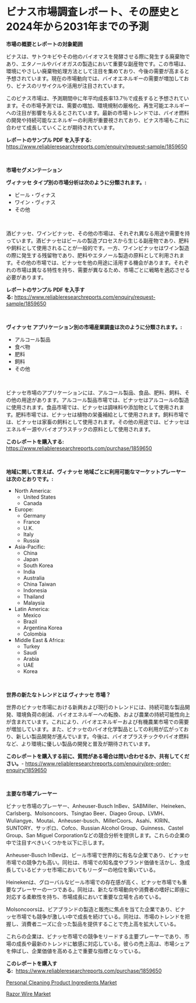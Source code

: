 <p><h1>ビナス市場調査レポート、その歴史と2024年から2031年までの予測</h1></p><p><strong>市場の概要とレポートの対象範囲</strong></p>
<p><p>ビナスは、サトウキビやその他のバイオマスを発酵させる際に発生する廃棄物であり、エタノールやバイオガスの製造において重要な副産物です。この市場は、環境にやさしい廃棄物処理方法として注目を集めており、今後の需要が高まると予想されています。現在の市場動向では、バイオエネルギーの需要が増加しており、ビナスのリサイクルや活用が注目されています。</p><p>このビナス市場は、予測期間中に年平均成長率13.7％で成長すると予想されています。その市場予測では、需要の増加、環境規制の厳格化、再生可能エネルギーへの注目が影響を与えるとされています。最新の市場トレンドでは、バイオ燃料の開発や持続可能なエネルギーの利用が重要視されており、ビナス市場もこれに合わせて成長していくことが期待されています。</p></p>
<p><strong>レポートのサンプル PDF を入手する:</strong> <a href="https://www.reliableresearchreports.com/enquiry/request-sample/1859650">https://www.reliableresearchreports.com/enquiry/request-sample/1859650</a></p>
<p>&nbsp;</p>
<p><strong>市場セグメンテーション</strong></p>
<p><strong>ヴィナッセ タイプ別の市場分析は次のように分類されます。:</strong></p>
<p><ul><li>ビール・ヴィナス</li><li>ワイン・ヴィナス</li><li>その他</li></ul></p>
<p>&nbsp;</p>
<p><p>酒ビナッセ、ワインビナッセ、その他の市場は、それぞれ異なる用途や需要を持っています。酒ビナッセはビールの製造プロセスから生じる副産物であり、肥料や飼料として使用されることが一般的です。一方、ワインビナッセはワイン製造の際に発生する残留物であり、肥料やエタノール製造の原料として利用されます。その他の市場では、ビナッセを他の用途に活用する機会があります。それぞれの市場は異なる特性を持ち、需要が異なるため、市場ごとに戦略を適応させる必要があります。</p></p>
<p><strong>レポートのサンプル PDF を入手する:</strong>&nbsp;<a href="https://www.reliableresearchreports.com/enquiry/request-sample/1859650">https://www.reliableresearchreports.com/enquiry/request-sample/1859650</a></p>
<p>&nbsp;</p>
<p><strong> ヴィナッセ アプリケーション別の市場産業調査は次のように分類されます。:</strong></p>
<p><ul><li>アルコール製品</li><li>食べ物</li><li>肥料</li><li>飼料</li><li>その他</li></ul></p>
<p>&nbsp;</p>
<p><p>ビナッセ市場のアプリケーションには、アルコール製品、食品、肥料、飼料、その他の用途があります。アルコール製品市場では、ビナッセはアルコールの製造に使用されます。食品市場では、ビナッセは調味料や添加物として使用されます。肥料市場では、ビナッセは植物の栄養補給として使用されます。飼料市場では、ビナッセは家畜の飼料として使用されます。その他の用途では、ビナッセはエネルギー源やバイオプラスチックの原料として使用されます。</p></p>
<p><strong>このレポートを購入する:</strong>&nbsp; <a href="https://www.reliableresearchreports.com/purchase/1859650">https://www.reliableresearchreports.com/purchase/1859650</a></p>
<p>&nbsp;</p>
<p><strong>地域に関して言えば、ヴィナッセ 地域ごとに利用可能なマーケットプレーヤーは次のとおりです。:</strong></p>
<p><ul>
    <li>
        North America:
        <ul>
            <li>United States</li>
            <li>Canada</li>
        </ul>
    </li>
    <li>
        Europe:
        <ul>
            <li>Germany</li>
            <li>France</li>
            <li>U.K.</li>
            <li>Italy</li>
            <li>Russia</li>
        </ul>
    </li>
    <li>
        Asia-Pacific:
        <ul>
            <li>China</li>
            <li>Japan</li>
            <li>South Korea</li>
            <li>India</li>
            <li>Australia</li>
            <li>China Taiwan</li>
            <li>Indonesia</li>
            <li>Thailand</li>
            <li>Malaysia</li>
        </ul>
    </li>
    <li>
        Latin America:
        <ul>
            <li>Mexico</li>
            <li>Brazil</li>
            <li>Argentina Korea</li>
            <li>Colombia</li>
        </ul>
    </li>
    <li>
        Middle East & Africa:
        <ul>
            <li>Turkey</li>
            <li>Saudi</li>
            <li>Arabia</li>
            <li>UAE</li>
            <li>Korea</li>
        </ul>
    </li>
    </ul></p>
<p>&nbsp;</p>
<p><strong>世界の新たなトレンドとは ヴィナッセ 市場？</strong></p>
<p><p>世界のビナッセ市場における新興および現行のトレンドには、持続可能な製品開発、環境負荷の削減、バイオエネルギーへの転換、および農業の持続可能性向上が含まれています。これにより、バイオエネルギーおよび有機農業市場での需要が増加しています。また、ビナッセのバイオ化学製品としての利用が広がっており、新しい製品開発が進んでいます。今後は、バイオプラスチックやバイオ燃料など、より環境に優しい製品の開発と普及が期待されています。</p></p>
<p><strong>このレポートを購入する前に、質問がある場合は問い合わせるか、共有してください。</strong>- <a href="https://www.reliableresearchreports.com/enquiry/pre-order-enquiry/1859650">https://www.reliableresearchreports.com/enquiry/pre-order-enquiry/1859650</a></p>
<p>&nbsp;</p>
<p><strong>主要な市場プレーヤー</strong></p>
<p><p>ビナッセ市場のプレーヤー、Anheuser-Busch InBev、SABMiller、Heineken、Carlsberg、Molsoncoors、Tsingtao Beer、Diageo Group、LVMH、Wuliangye、Moutai、Anheuser-busch、MillerCoors、Asahi、KIRIN、SUNTORY、サッポロ、Cofco、Russian Alcohol Group、Guinness、Castel Group、San Miguel Corporationなどの競合分析を提供します。これらの企業の中で注目すべきいくつかを以下に示します。</p><p>Anheuser-Busch InBevは、ビール市場で世界的に有名な企業であり、ビナッセ市場での競争力も高い。同社は、市場での知名度やブランド価値を活かし、急成長しているビナッセ市場においてもリーダーの地位を築いている。</p><p>Heinekenは、グローバルなビール市場での存在感が高く、ビナッセ市場でも重要なプレーヤーの一つである。同社は、新たな市場動向や消費者の嗜好に即座に対応する柔軟性を持ち、市場成長において重要な立場を占めている。</p><p>Molsoncoorsは、ビアブランドの製造と販売に焦点を当てた企業であり、ビナッセ市場でも競争が激しい中で成長を続けている。同社は、市場のトレンドを把握し、消費者ニーズに合った製品を提供することで売上高を拡大している。</p><p>これらの企業は、ビナッセ市場での競争をリードする主要プレーヤーであり、市場の成長や最新のトレンドに敏感に対応している。彼らの売上高は、市場シェアを伸ばし、企業価値を高める上で重要な指標となっている。</p></p>
<p><strong>このレポートを購入する:</strong>&nbsp;&nbsp;<a href="https://www.reliableresearchreports.com/purchase/1859650">https://www.reliableresearchreports.com/purchase/1859650</a></p>
<p><p><a href="https://picayune-night-cbd.notion.site/Decoding-the-Personal-Cleaning-Product-Ingredients-Market-A-Deep-Dive-into-the-Latest-Market-Trends-cf7fb21ee8ff401fb4efd472180e8e4d">Personal Cleaning Product Ingredients Market</a></p><p><a href="https://github.com/Hazelklievgspy6vdcsmu106w/Market-Research-Report-List-1/blob/main/razor-wire-market.md">Razor Wire Market</a></p></p>